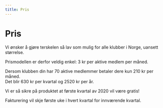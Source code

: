 ```yaml
---
title: Pris
---
```

# Pris

Vi ønsker å gjøre terskelen så lav som mulig for alle klubber i Norge, uansett størrelse.

Prismodellen er derfor veldig enkel: 3 kr per aktive medlem per måned.

Dersom klubben din har 70 aktive medlemmer betaler dere kun 210 kr per måned.  
Det blir 630 kr per kvartal og 2520 kr per år.

Vi er så sikre på produktet at første kvartal av 2020 vil være gratis!

Fakturering vil skje første uke i hvert kvartal for innværende kvartal.